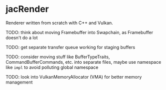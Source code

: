 # jacRender
Renderer written from scratch with C++ and Vulkan.

TODO: think about moving Framebuffer into Swapchain, as Framebuffer doesn't do a lot

TODO: get separate transfer queue working for staging buffers

TODO: consider moving stuff like BufferTypeTraits, CommandBufferCommands, etc. into separate files, maybe use namespace like `impl` to avoid polluting global namespace

TODO: look into VulkanMemoryAllocator (VMA) for better memory management
